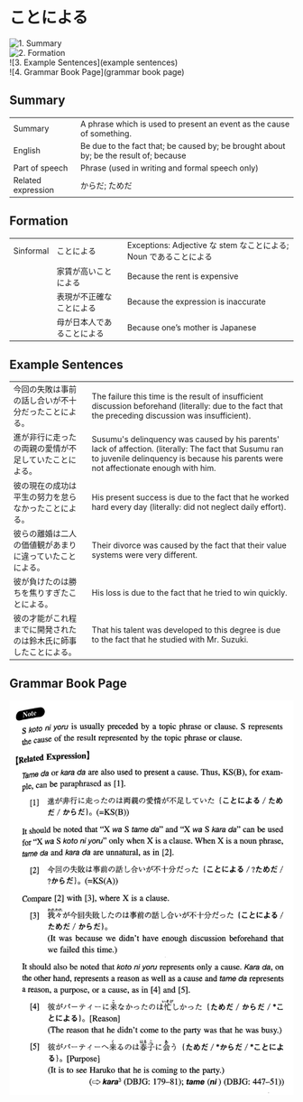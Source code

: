 # ことによる

![1. Summary](summary)<br>
![2. Formation](formation)<br>
![3. Example Sentences](example sentences)<br>
![4. Grammar Book Page](grammar book page)<br>


## Summary

<table><tr>   <td>Summary</td>   <td>A phrase which is used to present an event as the cause of something.</td></tr><tr>   <td>English</td>   <td>Be due to the fact that; be caused by; be brought about by; be the result of; because</td></tr><tr>   <td>Part of speech</td>   <td>Phrase (used in writing and formal speech only)</td></tr><tr>   <td>Related expression</td>   <td>からだ; ためだ</td></tr></table>

## Formation

<table class="table"> <tbody><tr class="tr head"> <td class="td"><span class="bold"><span>Sinformal</span></span></td> <td class="td"><span class="concept">ことによる</span> </td> <td class="td"><span>Exceptions: Adjective な    stem なことによる; Noun であることによる</span></td> </tr> <tr class="tr"> <td class="td"><span>&nbsp;</span></td> <td class="td"><span>家賃が高い<span class="concept">ことによる</span></span> </td> <td class="td"><span>Because the rent is expensive</span></td> </tr> <tr class="tr"> <td class="td"><span>&nbsp;</span></td> <td class="td"><span>表現が不正確な<span class="concept">ことによる</span></span> </td> <td class="td"><span>Because the expression is inaccurate</span></td> </tr> <tr class="tr"> <td class="td"><span>&nbsp;</span></td> <td class="td"><span>母が日本人である<span class="concept">ことによる</span></span> </td> <td class="td"><span>Because one’s mother is Japanese</span></td> </tr> </tbody></table>

## Example Sentences

<table><tr>   <td>今回の失敗は事前の話し合いが不十分だったことによる。</td>   <td>The failure this time is the result of insufficient discussion beforehand (literally: due to the fact that the preceding discussion was insufficient).</td></tr><tr>   <td>進が非行に走ったの両親の愛情が不足していたことによる。</td>   <td>Susumu's delinquency was caused by his parents' lack of affection. (literally: The fact that Susumu ran to juvenile delinquency is because his parents were not affectionate enough with him.</td></tr><tr>   <td>彼の現在の成功は平生の努力を怠らなかったことによる。</td>   <td>His present success is due to the fact that he worked hard every day (literally: did not neglect daily effort).</td></tr><tr>   <td>彼らの離婚は二人の価値観があまりに違っていたことによる。</td>   <td>Their divorce was caused by the fact that their value systems were very different.</td></tr><tr>   <td>彼が負けたのは勝ちを焦りすぎたことによる。</td>   <td>His loss is due to the fact that he tried to win quickly.</td></tr><tr>   <td>彼の才能がこれ程までに開発されたのは鈴木氏に師事したことによる。</td>   <td>That his talent was developed to this degree is due to the fact that he studied with Mr. Suzuki.</td></tr></table>

## Grammar Book Page

![](../img/Intermediateことによる.png)


